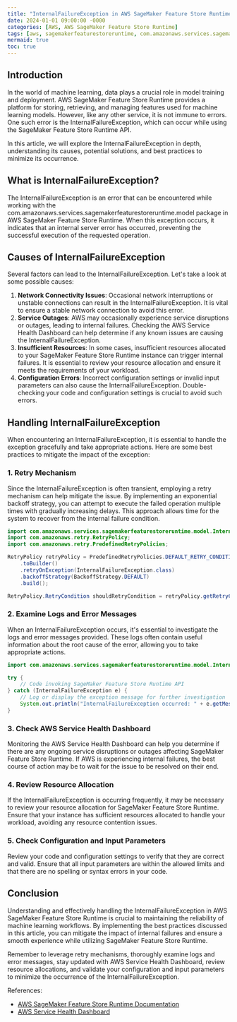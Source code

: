 ```yaml
---
title: "InternalFailureException in AWS SageMaker Feature Store Runtime"
date: 2024-01-01 09:00:00 -0000
categories: [AWS, AWS SageMaker Feature Store Runtime]
tags: [aws, sagemakerfeaturestoreruntime, com.amazonaws.services.sagemakerfeaturestoreruntime.model]
mermaid: true
toc: true
---
```



## Introduction
In the world of machine learning, data plays a crucial role in model training and deployment. AWS SageMaker Feature Store Runtime provides a platform for storing, retrieving, and managing features used for machine learning models. However, like any other service, it is not immune to errors. One such error is the InternalFailureException, which can occur while using the SageMaker Feature Store Runtime API.

In this article, we will explore the InternalFailureException in depth, understanding its causes, potential solutions, and best practices to minimize its occurrence.

## What is InternalFailureException?
The InternalFailureException is an error that can be encountered while working with the com.amazonaws.services.sagemakerfeaturestoreruntime.model package in AWS SageMaker Feature Store Runtime. When this exception occurs, it indicates that an internal server error has occurred, preventing the successful execution of the requested operation.

## Causes of InternalFailureException
Several factors can lead to the InternalFailureException. Let's take a look at some possible causes:

1. **Network Connectivity Issues**: Occasional network interruptions or unstable connections can result in the InternalFailureException. It is vital to ensure a stable network connection to avoid this error.
2. **Service Outages**: AWS may occasionally experience service disruptions or outages, leading to internal failures. Checking the AWS Service Health Dashboard can help determine if any known issues are causing the InternalFailureException.
3. **Insufficient Resources**: In some cases, insufficient resources allocated to your SageMaker Feature Store Runtime instance can trigger internal failures. It is essential to review your resource allocation and ensure it meets the requirements of your workload.
4. **Configuration Errors**: Incorrect configuration settings or invalid input parameters can also cause the InternalFailureException. Double-checking your code and configuration settings is crucial to avoid such errors.

## Handling InternalFailureException
When encountering an InternalFailureException, it is essential to handle the exception gracefully and take appropriate actions. Here are some best practices to mitigate the impact of the exception:

### 1. Retry Mechanism
Since the InternalFailureException is often transient, employing a retry mechanism can help mitigate the issue. By implementing an exponential backoff strategy, you can attempt to execute the failed operation multiple times with gradually increasing delays. This approach allows time for the system to recover from the internal failure condition.

```java
import com.amazonaws.services.sagemakerfeaturestoreruntime.model.InternalFailureException;
import com.amazonaws.retry.RetryPolicy;
import com.amazonaws.retry.PredefinedRetryPolicies;

RetryPolicy retryPolicy = PredefinedRetryPolicies.DEFAULT_RETRY_CONDITION
    .toBuilder()
    .retryOnException(InternalFailureException.class)
    .backoffStrategy(BackoffStrategy.DEFAULT)
    .build();

RetryPolicy.RetryCondition shouldRetryCondition = retryPolicy.getRetryCondition();
```

### 2. Examine Logs and Error Messages
When an InternalFailureException occurs, it's essential to investigate the logs and error messages provided. These logs often contain useful information about the root cause of the error, allowing you to take appropriate actions.

```java
import com.amazonaws.services.sagemakerfeaturestoreruntime.model.InternalFailureException;

try {
    // Code invoking SageMaker Feature Store Runtime API
} catch (InternalFailureException e) {
    // Log or display the exception message for further investigation
    System.out.println("InternalFailureException occurred: " + e.getMessage());
}
```

### 3. Check AWS Service Health Dashboard
Monitoring the AWS Service Health Dashboard can help you determine if there are any ongoing service disruptions or outages affecting SageMaker Feature Store Runtime. If AWS is experiencing internal failures, the best course of action may be to wait for the issue to be resolved on their end.

### 4. Review Resource Allocation
If the InternalFailureException is occurring frequently, it may be necessary to review your resource allocation for SageMaker Feature Store Runtime. Ensure that your instance has sufficient resources allocated to handle your workload, avoiding any resource contention issues.

### 5. Check Configuration and Input Parameters
Review your code and configuration settings to verify that they are correct and valid. Ensure that all input parameters are within the allowed limits and that there are no spelling or syntax errors in your code.

## Conclusion
Understanding and effectively handling the InternalFailureException in AWS SageMaker Feature Store Runtime is crucial to maintaining the reliability of machine learning workflows. By implementing the best practices discussed in this article, you can mitigate the impact of internal failures and ensure a smooth experience while utilizing SageMaker Feature Store Runtime.

Remember to leverage retry mechanisms, thoroughly examine logs and error messages, stay updated with AWS Service Health Dashboard, review resource allocations, and validate your configuration and input parameters to minimize the occurrence of the InternalFailureException.

References:
- [AWS SageMaker Feature Store Runtime Documentation](https://docs.aws.amazon.com/sagemaker/latest/APIReference/API_runtime.html)
- [AWS Service Health Dashboard](https://status.aws.amazon.com/)
